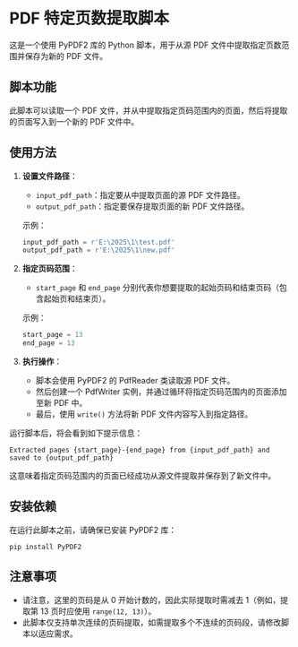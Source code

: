 

# PDF 特定页数提取脚本

这是一个使用 PyPDF2 库的 Python 脚本，用于从源 PDF 文件中提取指定页数范围并保存为新的 PDF 文件。

## 脚本功能

此脚本可以读取一个 PDF 文件，并从中提取指定页码范围内的页面，然后将提取的页面写入到一个新的 PDF 文件中。

## 使用方法

1. **设置文件路径**：
   - `input_pdf_path`：指定要从中提取页面的源 PDF 文件路径。
   - `output_pdf_path`：指定要保存提取页面的新 PDF 文件路径。

   示例：
   ```python
   input_pdf_path = r'E:\2025\1\test.pdf'
   output_pdf_path = r'E:\2025\1\new.pdf'
   ```

2. **指定页码范围**：
   - `start_page` 和 `end_page` 分别代表你想要提取的起始页码和结束页码（包含起始页和结束页）。

   示例：
   ```python
   start_page = 13
   end_page = 13
   ```

3. **执行操作**：
   - 脚本会使用 PyPDF2 的 PdfReader 类读取源 PDF 文件。
   - 然后创建一个 PdfWriter 实例，并通过循环将指定页码范围内的页面添加至新 PDF 中。
   - 最后，使用 `write()` 方法将新 PDF 文件内容写入到指定路径。

运行脚本后，将会看到如下提示信息：
```shell
Extracted pages {start_page}-{end_page} from {input_pdf_path} and saved to {output_pdf_path}
```
这意味着指定页码范围内的页面已经成功从源文件提取并保存到了新文件中。

## 安装依赖

在运行此脚本之前，请确保已安装 PyPDF2 库：
```shell
pip install PyPDF2
```

## 注意事项
- 请注意，这里的页码是从 0 开始计数的，因此实际提取时需减去 1（例如，提取第 13 页时应使用 `range(12, 13)`）。
- 此脚本仅支持单次连续的页码提取，如需提取多个不连续的页码段，请修改脚本以适应需求。
